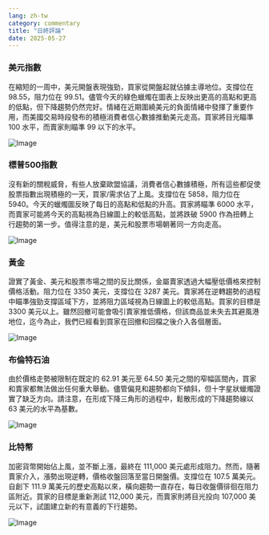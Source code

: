 ```yaml
---
lang: zh-tw
category: commentary
title: "日終評論"
date: 2025-05-27
---
```


### 美元指數

在縮短的一周中，美元開盤表現強勁，買家從開盤起就佔據主導地位。支撐位在 98.55，阻力位在 99.51。儘管今天的綠色蠟燭在圖表上反映出更高的高點和更高的低點，但下降趨勢仍然完好。情緒在近期圍繞美元的負面情緒中發揮了重要作用，而美國交易時段發布的積極消費者信心數據推動美元走高。買家將目光瞄準 100 水平，而賣家則瞄準 99 以下的水平。

![Image](https://markleighedu.github.io/img/May-2025/27-May-2025/usdindex.jpg)

### 標普500指數

沒有新的關稅威脅，有些人放棄歐盟協議，消費者信心數據積極，所有這些都促使股票指數出現積極的一天，買家/需求佔了上風。支撐位在 5858，阻力位在 5940。今天的蠟燭圖反映了每日的高點和低點的升高。買家將瞄準 6000 水平，而賣家可能將今天的高點視為日線圖上的較低高點，並將跌破 5900 作為扭轉上行趨勢的第一步。值得注意的是，美元和股票市場朝著同一方向走高。

![Image](https://markleighedu.github.io/img/May-2025/27-May-2025/sp500.jpg)

### 黃金

證實了黃金、美元和股票市場之間的反比關係，金屬賣家透過大幅壓低價格來控制價格活動。阻力位在 3350 美元，支撐位在 3287 美元。賣家將在逆轉趨勢的過程中瞄準強勁支撐區域下方，並將阻力區域視為日線圖上的較低高點。買家的目標是 3300 美元以上。雖然回撤可能會吸引賣家推低價格，但該商品並未失去其避風港地位，迄今為止，我們已經看到買家在回撤和回檔之後介入各個層面。

![Image](https://markleighedu.github.io/img/May-2025/27-May-2025/gold.jpg)

### 布倫特石油

由於價格走勢被限制在既定的 62.91 美元至 64.50 美元之間的窄幅區間內，買家和賣家都無法做出任何重大舉動。儘管偏見和趨勢都向下傾斜，但十字星狀蠟燭證實了缺乏方向。請注意，在形成下降三角形的過程中，鬆散形成的下降趨勢線以 63 美元的水平為基數。 

![Image](https://markleighedu.github.io/img/May-2025/27-May-2025/brentoil.jpg)

### 比特幣

加密貨幣開始佔上風，並不斷上漲，最終在 111,000 美元處形成阻力。然而，隨著賣家介入，漲勢出現逆轉，價格收盤回落至當日開盤價。支撐位在 107.5 萬美元。自創下 111.9 萬美元的歷史高點以來，橫向趨勢一直存在，每日收盤價徘徊在阻力區附近。買家的目標是重新測試 112,000 美元，而賣家則將目光投向 107,000 美元以下，試圖建立新的有意義的下行趨勢。 

![Image](https://markleighedu.github.io/img/May-2025/27-May-2025/bitcoin.jpg)

